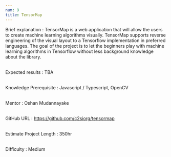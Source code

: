 ```yaml
---
num: 9
title: TensorMap
---
```


Brief explanation
: TensorMap is a web application that will allow the users to create machine learning algorithms visually. TensorMap supports reverse engineering of the visual layout to a Tensorflow implementation in preferred languages. The goal of the project is to let the beginners play with machine learning algorithms in Tensorflow without less background knowledge about the library. 
<br><br>

Expected results
: TBA 
<br><br>

Knowledge Prerequisite
: Javascript / Typescript, OpenCV
<br><br>

Mentor
: Oshan Mudannayake 
<br><br>

GitHub URL
: https://github.com/c2siorg/tensormap
<br><br>

Estimate Project Length
: 350hr
<br><br>

Difficulty
:  Medium